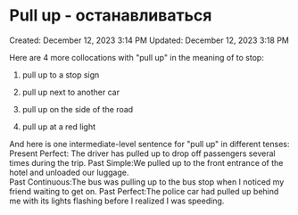 # Pull up - останавливаться

Created: December 12, 2023 3:14 PM
Updated: December 12, 2023 3:18 PM

Here are 4 more collocations with "pull up" in the meaning of to stop:

1. pull up to a stop sign 

 2. pull up next to another car

3. pull up on the side of the road 

 4. pull up at a red light

And here is one intermediate-level sentence for "pull up" in different tenses:
Present Perfect:  The driver has pulled up to drop off passengers several times during the trip.
Past Simple:We pulled up to the front entrance of the hotel and unloaded our luggage.  
Past Continuous:The bus was pulling up to the bus stop when I noticed my friend waiting to get on.
Past Perfect:The police car had pulled up behind me with its lights flashing before I realized I was speeding.